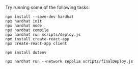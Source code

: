 

Try running some of the following tasks:


```
npm install --save-dev hardhat
npx hardhat init
npx hardhat node
npx hardhat compile
npx hardhat run scripts/deploy.js
npm install create-react-app
npx create-react-app client

npm install dotenv

npx hardhat run --network sepolia scripts/finalDeploy.js
